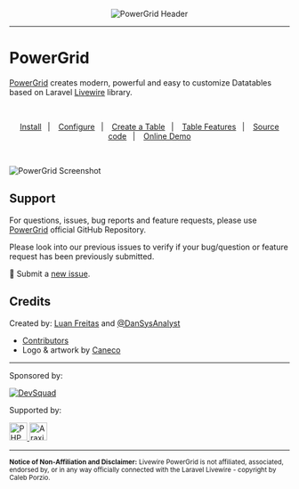 
<div align="center">
	<p><img  src="https://raw.githubusercontent.com/Power-Components/livewire-powergrid/main/art/header.jpg" alt="PowerGrid Header"></p>
</div>

------

# PowerGrid

[PowerGrid](https://github.com/Power-Components/livewire-powergrid) creates modern, powerful and easy to customize Datatables based on Laravel [Livewire](https://laravel-livewire.com) library.
<p>&nbsp;</p>
<p align="center">
    <a href="https://v4.livewire-powergrid.com/get-started/install.html#install">Install</a>&ensp; | &ensp;
    <a href="https://v4.livewire-powergrid.com/get-started/configure.html">Configure</a>&ensp; | &ensp;
    <a href="https://v4.livewire-powergrid.com/get-started/create-powergrid-table.html">Create a Table</a>&ensp; | &ensp;
    <a href="https://v4.livewire-powergrid.com/table/features-setup.html">Table Features</a>&ensp; | &ensp;
    <a href="https://github.com/Power-Components/livewire-powergrid" target="_blank">Source code</a>&ensp; | &ensp;
    <a href="https://demo.livewire-powergrid.com" target="_blank">Online Demo</a>
</p>
<p>&nbsp</p>
<p>
    <img src="https://livewire-powergrid.com/_media/screenshot.png" alt="PowerGrid Screenshot">
</p>

## Support

For questions, issues, bug reports and feature requests, please use [PowerGrid](https://github.com/Power-Components/livewire-powergrid) official GitHub Repository.

Please look into our previous issues to verify if your bug/question or feature request has been previously submitted.

📣 Submit a [new issue](https://github.com/Power-Components/livewire-powergrid/issues).

## Credits

Created by: [Luan Freitas](https://twitter.com/luanfreitasdev) and [@DanSysAnalyst](https://github.com/dansysanalyst)

- [Contributors](https://github.com/Power-Components/livewire-powergrid/graphs/contributors)
- Logo & artwork by [Caneco](https://github.com/caneco)

<hr>

<p>Sponsored by:</p>
<p>
  <!--DevSquad-->
  <a href="http://devsquad.com" target="_blank">
    <img src="https://livewire-powergrid.com/_media/logos/devsquad.png" alt="DevSquad" height="undefined">
  </a>

</p>
<p></p>
<p></p>
<p>Supported by:</p>
<p>
  <!-- PHPStorm -->
  <a href="https://www.jetbrains.com/phpstorm/" target="_blank">
    <img src="https://livewire-powergrid.com/_media/logos/phpstorm.png" alt="PHPStorm" height="32">
  </a>
  <!-- Araxis Merge -->
  <a href="https://www.araxis.com/merge/" target="_blank">
    <img src="https://livewire-powergrid.com/_media/logos/araxis.png" alt="Araxis Merge" height="32">
  </a>
</p>

<hr>

<sup><b>Notice of Non-Affiliation and Disclaimer:</b> Livewire PowerGrid is not affiliated, associated, endorsed by, or in any way officially connected with the Laravel Livewire - copyright by Caleb Porzio.</sup>
